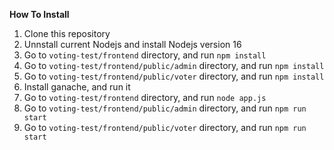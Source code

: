 
**How To Install**

1. Clone this repository
2. Unnstall current Nodejs and install Nodejs version 16
3. Go to `voting-test/frontend` directory, and run `npm install`
4. Go to `voting-test/frontend/public/admin` directory, and run `npm install`
5. Go to `voting-test/frontend/public/voter` directory, and run `npm install`
6. Install ganache, and run it
7. Go to `voting-test/frontend` directory, and run `node app.js`
8. Go to `voting-test/frontend/public/admin` directory, and run `npm run start`
9. Go to `voting-test/frontend/public/voter` directory, and run `npm run start`
